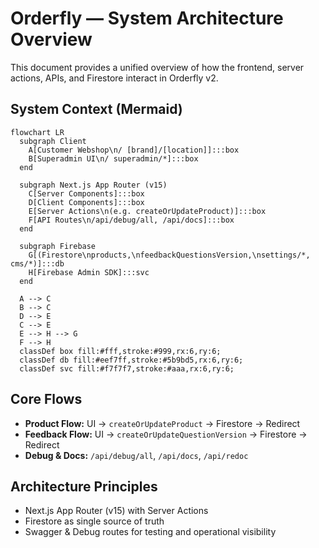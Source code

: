 # Orderfly — System Architecture Overview

This document provides a unified overview of how the frontend, server actions, APIs, and Firestore interact in Orderfly v2.

## System Context (Mermaid)
```mermaid
flowchart LR
  subgraph Client
    A[Customer Webshop\n/ [brand]/[location]]:::box
    B[Superadmin UI\n/ superadmin/*]:::box
  end

  subgraph Next.js App Router (v15)
    C[Server Components]:::box
    D[Client Components]:::box
    E[Server Actions\n(e.g. createOrUpdateProduct)]:::box
    F[API Routes\n/api/debug/all, /api/docs]:::box
  end

  subgraph Firebase
    G[(Firestore\nproducts,\nfeedbackQuestionsVersion,\nsettings/*, cms/*)]:::db
    H[Firebase Admin SDK]:::svc
  end

  A --> C
  B --> C
  D --> E
  C --> E
  E --> H --> G
  F --> H
  classDef box fill:#fff,stroke:#999,rx:6,ry:6;
  classDef db fill:#eef7ff,stroke:#5b9bd5,rx:6,ry:6;
  classDef svc fill:#f7f7f7,stroke:#aaa,rx:6,ry:6;
```

## Core Flows

* **Product Flow:** UI → `createOrUpdateProduct` → Firestore → Redirect
* **Feedback Flow:** UI → `createOrUpdateQuestionVersion` → Firestore → Redirect
* **Debug & Docs:** `/api/debug/all`, `/api/docs`, `/api/redoc`

## Architecture Principles

* Next.js App Router (v15) with Server Actions
* Firestore as single source of truth
* Swagger & Debug routes for testing and operational visibility
